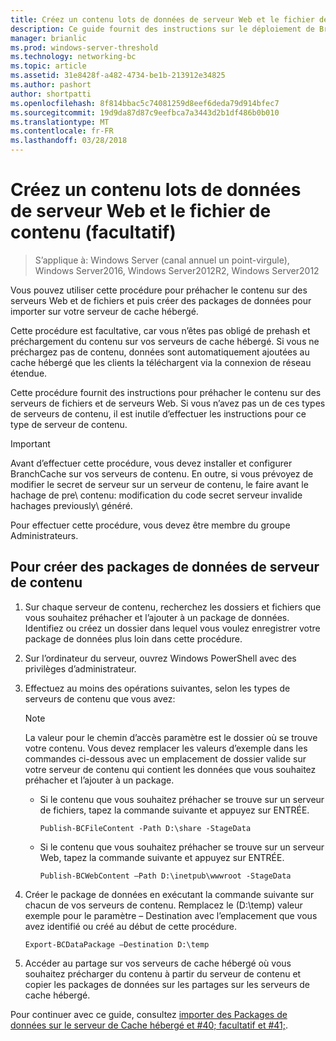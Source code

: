 ```yaml
---
title: Créez un contenu lots de données de serveur Web et le fichier de contenu (facultatif)
description: Ce guide fournit des instructions sur le déploiement de BranchCache en mode de cache hébergé sur les ordinateurs exécutant Windows Server2016 et Windows10
manager: brianlic
ms.prod: windows-server-threshold
ms.technology: networking-bc
ms.topic: article
ms.assetid: 31e8428f-a482-4734-be1b-213912e34825
ms.author: pashort
author: shortpatti
ms.openlocfilehash: 8f814bbac5c74081259d8eef6deda79d914bfec7
ms.sourcegitcommit: 19d9da87d87c9eefbca7a3443d2b1df486b0b010
ms.translationtype: MT
ms.contentlocale: fr-FR
ms.lasthandoff: 03/28/2018
---
```

# <a name="create-content-server-data-packages-for-web-and-file-content-optional"></a>Créez un contenu lots de données de serveur Web et le fichier de contenu (facultatif)

>S’applique à: Windows Server (canal annuel un point-virgule), Windows Server2016, Windows Server2012R2, Windows Server2012

Vous pouvez utiliser cette procédure pour préhacher le contenu sur des serveurs Web et de fichiers et puis créer des packages de données pour importer sur votre serveur de cache hébergé. 

Cette procédure est facultative, car vous n’êtes pas obligé de prehash et préchargement du contenu sur vos serveurs de cache hébergé. Si vous ne préchargez pas de contenu, données sont automatiquement ajoutées au cache hébergé que les clients la téléchargent via la connexion de réseau étendue.

Cette procédure fournit des instructions pour préhacher le contenu sur des serveurs de fichiers et de serveurs Web. Si vous n’avez pas un de ces types de serveurs de contenu, il est inutile d’effectuer les instructions pour ce type de serveur de contenu.

>[!IMPORTANT]
>Avant d’effectuer cette procédure, vous devez installer et configurer BranchCache sur vos serveurs de contenu. En outre, si vous prévoyez de modifier le secret de serveur sur un serveur de contenu, le faire avant le hachage de pre\ contenu: modification du code secret serveur invalide hachages previously\ généré.

Pour effectuer cette procédure, vous devez être membre du groupe Administrateurs.

## <a name="to-create-content-server-data-packages"></a>Pour créer des packages de données de serveur de contenu

1. Sur chaque serveur de contenu, recherchez les dossiers et fichiers que vous souhaitez préhacher et l’ajouter à un package de données. Identifiez ou créez un dossier dans lequel vous voulez enregistrer votre package de données plus loin dans cette procédure.

2. Sur l’ordinateur du serveur, ouvrez Windows PowerShell avec des privilèges d’administrateur.

3. Effectuez au moins des opérations suivantes, selon les types de serveurs de contenu que vous avez:

    > [!NOTE]
    > La valeur pour le chemin d’accès paramètre est le dossier où se trouve votre contenu. Vous devez remplacer les valeurs d’exemple dans les commandes ci-dessous avec un emplacement de dossier valide sur votre serveur de contenu qui contient les données que vous souhaitez préhacher et l’ajouter à un package.
  
    - Si le contenu que vous souhaitez préhacher se trouve sur un serveur de fichiers, tapez la commande suivante et appuyez sur ENTRÉE.

        ```  
        Publish-BCFileContent -Path D:\share -StageData
        ```  

    -   Si le contenu que vous souhaitez préhacher se trouve sur un serveur Web, tapez la commande suivante et appuyez sur ENTRÉE.

        ```  
        Publish-BCWebContent –Path D:\inetpub\wwwroot -StageData
        ```  

4. Créer le package de données en exécutant la commande suivante sur chacun de vos serveurs de contenu. Remplacez le \(D:\\temp\) valeur exemple pour le paramètre – Destination avec l’emplacement que vous avez identifié ou créé au début de cette procédure.

    ```  
    Export-BCDataPackage –Destination D:\temp
    ```  

5. Accéder au partage sur vos serveurs de cache hébergé où vous souhaitez précharger du contenu à partir du serveur de contenu et copier les packages de données sur les partages sur les serveurs de cache hébergé.

Pour continuer avec ce guide, consultez [importer des Packages de données sur le serveur de Cache hébergé et #40; facultatif et #41;](9-Bc-Import-Data.md).

